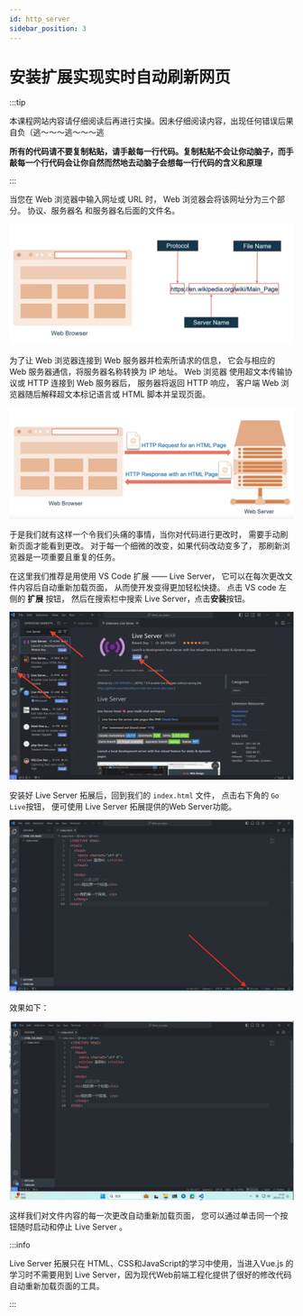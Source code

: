 ```yaml
---
id: http_server
sidebar_position: 3
---
```


# 安装扩展实现实时自动刷新网页

:::tip

本课程网站内容请仔细阅读后再进行实操。因未仔细阅读内容，出现任何错误后果自负（逃～～～逃～～～逃

**所有的代码请不要复制粘贴，请手敲每一行代码。复制粘贴不会让你动脑子，而手敲每一个行代码会让你自然而然地去动脑子会想每一行代码的含义和原理**

:::

当您在 Web 浏览器中输入网址或 URL 时，
Web 浏览器会将该网址分为三个部分。 
协议、服务器名 和服务器名后面的文件名。 

![](./images/http_server_url.png)

为了让 Web 浏览器连接到 Web 服务器并检索所请求的信息，
它会与相应的 Web 服务器通信，将服务器名称转换为 IP 地址。
Web 浏览器 使用超文本传输协议或 HTTP 连接到 Web 服务器后，
服务器将返回 HTTP 响应，
客户端 Web 浏览器随后解释超文本标记语言或 HTML 脚本并呈现页面。 

![](./images/http_server_webserver.png)

于是我们就有这样一个令我们头痛的事情，当你对代码进行更改时，
需要手动刷新页面才能看到更改。 
对于每一个细微的改变，如果代码改动变多了，
那刷新浏览器是一项重要且重复的任务。

在这里我们推荐是用使用 VS Code 扩展 —— Live Server，
它可以在每次更改文件内容后自动重新加载页面，
从而使开发变得更加轻松快捷。
点击 VS code 左侧的 **扩展** 按钮，
然后在搜索栏中搜索 Live Server，点击**安装**按钮。 

![](./images/live-server-plugin.png)

安装好 Live Server 拓展后，回到我们的 `index.html` 文件，
点击右下角的 `Go Live`按钮，
便可使用 Live Server 拓展提供的Web Server功能。

![](./images/go-live-button.png)

效果如下：

![](./images/live-server-demo.gif)

这样我们对文件内容的每一次更改自动重新加载页面，
您可以通过单击同一个按钮随时启动和停止 Live Server 。

:::info

Live Server 拓展只在 HTML、CSS和JavaScript的学习中使用，当进入Vue.js 的学习时不需要用到 Live Server，因为现代Web前端工程化提供了很好的修改代码自动重新加载页面的工具。

:::

